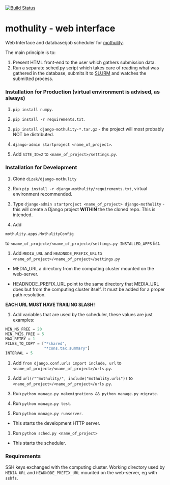[![Build Status](https://travis-ci.org/dizak/django-mothulity.svg?branch=master)](https://travis-ci.org/dizak/django-mothulity)

# mothulity - web interface

Web Interface and database/job scheduler for [mothulity](https://github.com/dizak/mothulity).

The main principle is to:
1. Present HTML front-end to the user which gathers submission data.
2. Run a separate sched.py script which takes care of reading what was gathered in the database, submits it to [SLURM](https://slurm.schedmd.com/) and watches the submitted process.

### Installation for Production (virtual environment is advised, as always)

1. ```pip install numpy```.

1. ```pip install -r requirements.txt```.

1. ```pip install django-mothulity-*.tar.gz``` - the project will most probably NOT be distributed.

1. ```django-admin startproject <name_of_project>```.

1. Add ```SITE_ID=2``` to ```<name_of_project>/settings.py```.

### Installation for Development


1. Clone ```dizak/django-mothulity```

1. Run ```pip install -r django-mothulity/requirements.txt```, virtual environment recommended.

1. Type ```django-admin startproject <name_of_project> django-mothulity``` - this will create a Django project **WITHIN** the the cloned repo. This is intended.

1. Add
```python
mothulity.apps.MothulityConfig
```
to ```<name_of_project>/<name_of_project>/settings.py INSTALLED_APPS``` list.

1. Add  ```MEDIA_URL``` and ```HEADNODE_PREFIX_URL``` to ```<name_of_project>/<name_of_project>/settings.py```

  - MEDIA_URL a directory from the computing cluster mounted on the web-server.

  - HEADNODE_PREFIX_URL point to the same directory that MEDIA_URL does but from the computing cluster itself. It must be added for a proper path resolution.

  **EACH URL MUST HAVE TRAILING SLASH!**

1. Add variables that are used by the scheduler, these values are just examples:

```python
MIN_NS_FREE = 20
MIN_PHIS_FREE = 5
MAX_RETRY = 1
FILES_TO_COPY = ["*shared",
                 "*cons.tax.summary"]
INTERVAL = 5
```

1. Add ```from django.conf.urls import include, url``` to ```<name_of_project>/<name_of_project>/urls.py```.

1. Add ```url(r"^mothulity/", include("mothulity.urls"))``` to ```<name_of_project>/<name_of_project>/urls.py```.

1. Run ```python manage.py makemigrations && python manage.py migrate```.

1. Run ```python manage.py test```.

1. Run ```python manage.py runserver```.

  - This starts the development HTTP server.

1. Run ```python sched.py <name_of_project>```

  - This starts the scheduler.

### Requirements

SSH keys exchanged with the computing cluster.
Working directory used by ```MEDIA_URL``` and ```HEADNODE_PREFIX_URL``` mounted on the web-server, eg
with ```sshfs```.
